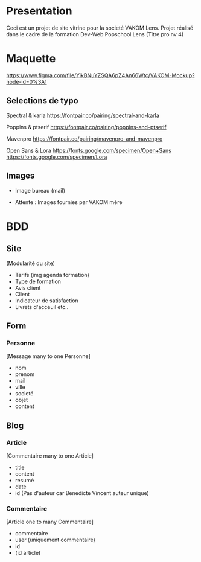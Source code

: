 # Presentation

Ceci est un projet de site vitrine pour la societé VAKOM Lens.
Projet réalisé dans le cadre de la formation Dev-Web Popschool Lens (Titre pro nv 4)


# Maquette

https://www.figma.com/file/YikBNuYZSQA6pZ4An66Wtc/VAKOM-Mockup?node-id=0%3A1

## Selections de typo 
Spectral & karla
https://fontpair.co/pairing/spectral-and-karla

Poppins & ptserif
https://fontpair.co/pairing/poppins-and-ptserif

Mavenpro
https://fontpair.co/pairing/mavenpro-and-mavenpro

Open Sans & Lora
https://fonts.google.com/specimen/Open+Sans
https://fonts.google.com/specimen/Lora

## Images

- Image bureau (mail)

- Attente : Images fournies par VAKOM mère

# BDD
## Site 
(Modularité du site)

- Tarifs (img agenda formation)
- Type de formation
- Avis client
- Client
- Indicateur de satisfaction
- Livrets d'acceuil etc..

## Form
### Personne
[Message many to one Personne]
- nom   
- prenom    
- mail    
- ville   
- societé   
- objet     
- content   

## Blog
### Article 
[Commentaire many to one Article]
- title    
- content   
- resumé    
- date   
- id
(Pas d'auteur car Benedicte Vincent auteur unique)

### Commentaire
[Article one to many Commentaire]
- commentaire
- user (uniquement commentaire)
- id
- (id article)